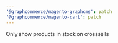 ```yaml
---
'@graphcommerce/magento-graphcms': patch
'@graphcommerce/magento-cart': patch
---
```


Only show products in stock on crosssells
